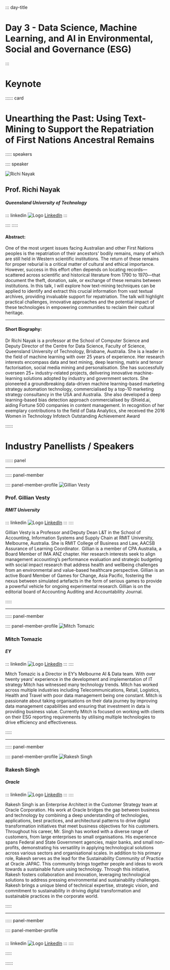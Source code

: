 
::: day-title
# Day 3 - Data Science, Machine Learning, and AI in Environmental, Social and Governance (ESG)
:::


# Keynote
:::::: card

# Unearthing the Past: Using Text-Mining to Support the Repatriation of First Nations Ancestral Remains

::::: speakers

:::: speaker

![Richi Nayak](./media/Speech/KeyNote/Richi%20Nayak.jpg)

## Prof. Richi Nayak

##### Queensland University of Technology

::: linkedin
![Logo](./media/LinkedIn.png) [LinkedIn](https://www.linkedin.com/in/richi-nayak-90175a5)
:::

::::
:::::



#### Abstract:

One of the most urgent issues facing Australian and other First Nations peoples is the repatriation of their ancestors' bodily remains, many of which are still held in Western scientific institutions. The return of these remains for proper reburial is a critical matter of cultural and ethical importance. However, success in this effort often depends on locating records—scattered across scientific and historical literature from 1790 to 1970—that document the theft, donation, sale, or exchange of these remains between institutions. In this talk, I will explore how text-mining techniques can be applied to identify and extract this crucial information from vast textual archives, providing invaluable support for repatriation. The talk will highlight practical challenges, innovative approaches and the potential impact of these technologies in empowering communities to reclaim their cultural heritage. 

---

#### Short Biography:

Dr Richi Nayak is a professor at the School of Computer Science and Deputy Director of the Centre for Data Science, Faculty of Science, Queensland University of Technology, Brisbane, Australia. She is a leader in the field of machine learning with over 25 years of experience. Her research interests encompass data and text mining, deep learning, matrix and tensor factorisation, social media mining and personalisation. She has successfully overseen 25+ industry-related projects, delivering innovative machine-learning solutions adopted by industry and government sectors. She pioneered a groundbreaking data-driven machine learning-based marketing strategy automation technology, commercialised by a top-10 marketing strategy consultancy in the USA and Australia.  She also developed a deep learning-based bias detection approach commercialised by iShield.ai, aiding Fortune 500 companies in content management. In recognition of her exemplary contributions to the field of Data Analytics, she received the 2016 Women in Technology Infotech Outstanding Achievement Award


::::::

# Industry Panellists / Speakers
:::::: panel

---

::::: panel-member

:::: panel-member-profile
![Gillian Vesty](./media/Speech/Panel/Gillian%20Vesty.jpg)

### Prof. Gillian Vesty

##### RMIT University

::: linkedin
![Logo](./media/LinkedIn.png) [LinkedIn](https://www.linkedin.com/in/gillian-vesty-78755125)
:::
::::

Gillian Vesty is a Professor and Deputy Dean L&T in the School of Accounting, Information Systems and Supply Chain at RMIT University, Melbourne, Australia. She is RMIT College of Business and Law, AACSB Assurance of Learning Coordinator.  Gillian is a member of CPA Australia, a Board Member of IMA ANZ chapter. Her research interests seek to align management accounting’s performance evaluation and strategic budgeting with social impact research that address health and wellbeing challenges from an environmental and value-based healthcare perspective. Gillian is an active Board Member of Games for Change, Asia Pacific, fostering the nexus between simulated artefacts in the form of serious games to provide a powerful vehicle for ongoing experimental research. Gillian is on the editorial board of Accounting Auditing and Accountability Journal.  


:::::

---

::::: panel-member

:::: panel-member-profile
![Mitch Tomazic](./media/Speech/Panel/Mitch%20Tomazic.png)

### Mitch Tomazic

##### EY

::: linkedin
![Logo](./media/LinkedIn.png) [LinkedIn](https://www.linkedin.com/in/mitchtomazicspanger/)
:::
::::

Mitch Tomazic is a Director in EY’s Melbourne AI & Data team. With over twenty years’ experience in the development and implementation of IT strategy Mitch has witnessed many technology trends. Mitch has worked across multiple industries including Telecommunications, Retail, Logistics, Health and Travel with poor data management being one constant. Mitch is passionate about taking organisations on their data journey by improving data management capabilities and ensuring that investment in data is providing business value. Currently Mitch is focused on working with clients on their ESG reporting requirements by utilising multiple technologies to drive efficiency and effectiveness. 

:::::

---

::::: panel-member

:::: panel-member-profile
![Rakesh Singh](./media/Speech/Panel/Rakesh%20Singh.jpg)

### Rakesh Singh

##### Oracle

::: linkedin
![Logo](./media/LinkedIn.png) [LinkedIn](https://www.linkedin.com/in/rakesh-singh-melbourne/)
:::
::::

Rakesh Singh is an Enterprise Architect in the Customer Strategy team at Oracle Corporation. His work at Oracle bridges the gap between business and technology by combining a deep understanding of technologies, applications, best practices, and architectural patterns to drive digital transformation initiatives that meet business objectives for his customers. Throughout his career, Mr. Singh has worked with a diverse range of customers, from large enterprises to small organisations. His experience spans Federal and State Government agencies, major banks, and small non-profits, demonstrating his versatility in applying technological solutions across various sectors and organisational scales. In addition to his primary role, Rakesh serves as the lead for the Sustainability Community of Practice at Oracle JAPAC. This community brings together people and ideas to work towards a sustainable future using technology. Through this initiative, Rakesh fosters collaboration and innovation, leveraging technological solutions to address pressing environmental and sustainability challenges. Rakesh brings a unique blend of technical expertise, strategic vision, and commitment to sustainability in driving digital transformation and sustainable practices in the corporate world. 


:::::

---

::::: panel-member

:::: panel-member-profile
![]()

### 

##### 

::: linkedin
![Logo](./media/LinkedIn.png) [LinkedIn]()
:::
::::


:::::

::::::


